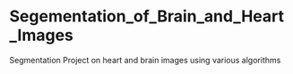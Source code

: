 # Segementation_of_Brain_and_Heart_Images
 Segmentation Project on heart and brain images using various algorithms
